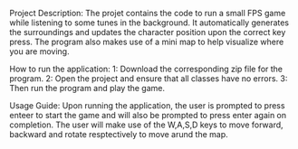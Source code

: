 Project Description: The projet contains the code to run a small FPS game while listening to some tunes in the background. 
It automatically generates the surroundings and updates the character position upon the correct key press.
The program also makes use of a mini map to help visualize where you are moving.

How to run the application: 1: Download the corresponding zip file for the program.
                            2: Open the project and ensure that all classes have no errors.
                            3: Then run the program and play the game.

Usage Guide: Upon running the application, the user is prompted to press enteer to start the game and will also be prompted to press enter again on completion. 
The user will make use of the W,A,S,D keys to move forward, backward and rotate resptectively to move arund the map. 
